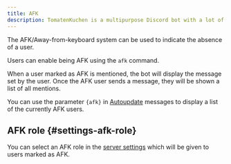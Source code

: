 ```yaml
---
title: AFK
description: TomatenKuchen is a multipurpose Discord bot with a lot of features for your server. Explains the per user AFK system and AFK roles.
---
```


The AFK/Away-from-keyboard system can be used to indicate the absence of a user.

Users can enable being AFK using the `afk` command.

When a user marked as AFK is mentioned, the bot will display the message set by the user. Once the AFK user sends a message, they will be shown a list of all mentions.

You can use the parameter `{afk}` in [Autoupdate](/autoupdate) messages to display a list of the currently AFK users.

## AFK role {#settings-afk-role}

You can select an AFK role in the [server settings](https://tomatenkuchen.com/dashboard/settings#afkRole) which will be given to users marked as AFK.
